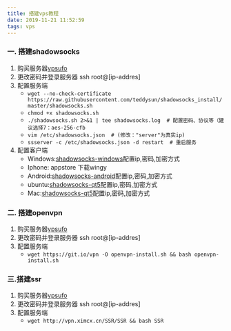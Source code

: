 ```yaml
---
title: 搭建vps教程
date: 2019-11-21 11:52:59
tags: vps
---
```


### 一. 搭建shadowsocks

1. 购买服务器[vpsufo](https://www.ufovps.com/aff.php?aff=337)
2. 更改密码并登录服务器 ssh root@[ip-addres]
3. 配置服务端
   - `wget --no-check-certificate https://raw.githubusercontent.com/teddysun/shadowsocks_install/master/shadowsocks.sh`
   - `chmod +x shadowsocks.sh`
   - `./shadowsocks.sh 2>&1 | tee shadowsocks.log  # 配置密码、协议等（建议选择7：aes-256-cfb`
   - `vim /etc/shadowsocks.json  # (修改："server"为真实ip)`
   - `ssserver -c /etc/shadowsocks.json -d restart  # 重启服务`
4. 配置客户端
   - Windows:[shadowsocks-windows](https://github.com/shadowsocks/shadowsocks-windows/releases)配置ip,密码,加密方式
   - Iphone: appstore 下载wingy
   - Android:[shadowsocks-android](https://github.com/shadowsocks/shadowsocks-android/releases)配置ip,密码,加密方式
   - ubuntu:[shadowsocks-qt5](https://github.com/shadowsocks/shadowsocks-qt5/wiki/%E5%AE%89%E8%A3%85%E6%8C%87%E5%8D%97)配置ip,密码,加密方式
   - Mac:[shadowsocks-qt5](https://cdn.cuihanbing.com/app/shadowsocksx-2.6.5.dmg)配置ip,密码,加密方式


### 二. 搭建openvpn
1. 购买服务器[vpsufo](https://www.ufovps.com/aff.php?aff=337)
2. 更改密码并登录服务器 ssh root@[ip-addres]
3. 配置服务端
   - `wget https://git.io/vpn -O openvpn-install.sh && bash openvpn-install.sh`


### 三.搭建ssr
1. 购买服务器[vpsufo](https://www.ufovps.com/aff.php?aff=337)
2. 更改密码并登录服务器 ssh root@[ip-addres]
3. 配置服务端
   - `wget http://vpn.ximcx.cn/SSR/SSR && bash SSR`
